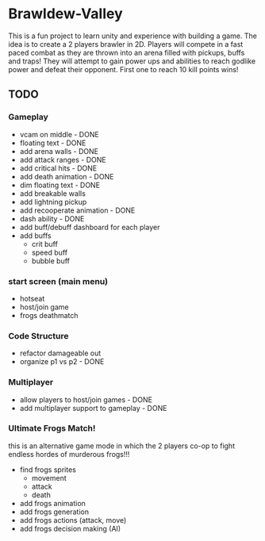 # Brawldew-Valley

This is a fun project to learn unity and experience with building a game.
The idea is to create a 2 players brawler in 2D. 
Players will compete in a fast paced combat as they are thrown into an arena filled with pickups, buffs and traps!
They will attempt to gain power ups and abilities to reach godlike power and defeat their opponent.
First one to reach 10 kill points wins!

## TODO

### Gameplay
- vcam on middle - DONE
- floating text - DONE
- add arena walls - DONE
- add attack ranges - DONE
- add critical hits - DONE
- add death animation - DONE
- dim floating text - DONE
- add breakable walls
- add lightning pickup
- add recooperate animation - DONE
- dash ability - DONE
- add buff/debuff dashboard for each player
- add buffs
  - crit buff
  - speed buff
  - bubble buff
  
### start screen (main menu)
  - hotseat
  - host/join game
  - frogs deathmatch

### Code Structure
- refactor damageable out 
- organize p1 vs p2 - DONE

### Multiplayer
- allow players to host/join games - DONE
- add multiplayer support to gameplay - DONE

### Ultimate Frogs Match!
  this is an alternative game mode in which the 2 players co-op to fight endless hordes of murderous frogs!!!
 
- find frogs sprites
  - movement
  - attack
  - death
- add frogs animation
- add frogs generation
- add frogs actions (attack, move)
- add frogs decision making (AI)

